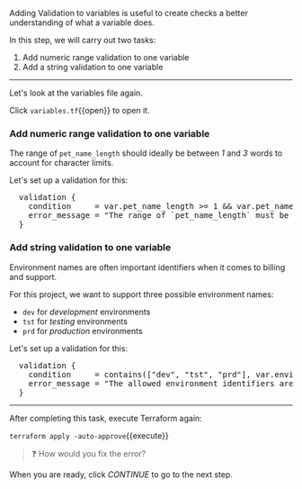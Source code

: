 Adding Validation to variables is useful to create checks  a better understanding of what a variable does.

In this step, we will carry out two tasks:

1. Add numeric range validation to one variable
2. Add a string validation to one variable

---

Let's look at the variables file again.

Click `variables.tf`{{open}} to open it.

### Add numeric range validation to one variable

The range of `pet_name_length` should ideally be between _1_ and _3_ words to account for character limits.

Let's set up a validation for this:

<pre class="file" data-target="clipboard">
  validation {
    condition     = var.pet_name_length >= 1 && var.pet_name_length <= 3
    error_message = "The range of `pet_name_length` must be between 1 and 3."
  }
</pre>

### Add string validation to one variable

Environment names are often important identifiers when it comes to billing and support.

For this project, we want to support three possible environment names:

* `dev` for _development_ environments
* `tst` for _testing_ environments
* `prd` for _production_ environments

Let's set up a validation for this:

<pre class="file" data-target="clipboard">
  validation {
    condition     = contains(["dev", "tst", "prd"], var.environment)
    error_message = "The allowed environment identifiers are: `dev`, `tst`, and `prd`."
  }
</pre>

---

After completing this task, execute Terraform again:

`terraform apply -auto-approve`{{execute}}

> ❓ How would you fix the error?

When you are ready, click _CONTINUE_ to go to the next step.
